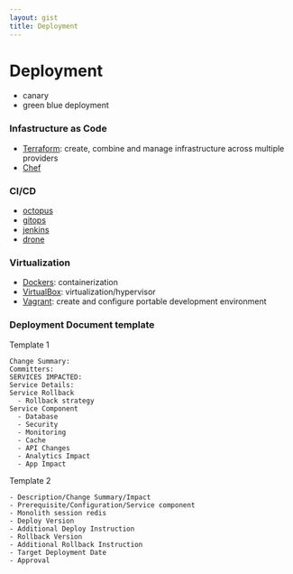 ```yaml
---
layout: gist
title: Deployment
---
```


# Deployment

- canary
- green blue deployment

### Infastructure as Code

- [Terraform](/terraform.md): create, combine and manage infrastructure across multiple providers
- [Chef](/chef.md)

### CI/CD

- [octopus](https://octopus.com/)
- [gitops](https://www.weave.works/technologies/gitops/)
- [jenkins](https://jenkins.io/)
- [drone](https://drone.io/)

### Virtualization

- [Dockers](/docker.md): containerization
- [VirtualBox](https://www.virtualbox.org/): virtualization/hypervisor
- [Vagrant](/vagrant.md): create and configure portable development environment


### Deployment Document template

Template 1
```
Change Summary:
Committers:
SERVICES IMPACTED:
Service Details:
Service Rollback
  - Rollback strategy
Service Component
  - Database
  - Security
  - Monitoring
  - Cache
  - API Changes
  - Analytics Impact
  - App Impact
```

Template 2
```
- Description/Change Summary/Impact
- Prerequisite/Configuration/Service component
- Monolith session redis
- Deploy Version
- Additional Deploy Instruction
- Rollback Version
- Additional Rollback Instruction
- Target Deployment Date
- Approval 
```
